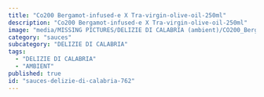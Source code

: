```yaml
---
title: "Co200 Bergamot-infused-e X Tra-virgin-olive-oil-250ml"
description: "Co200 Bergamot-infused-e X Tra-virgin-olive-oil-250ml"
image: "media/MISSING PICTURES/DELIZIE DI CALABRIA (ambient)/CO200_Bergamot-infused-extra-virgin-olive-oil-250ml.jpg"
category: "sauces"
subcategory: "DELIZIE DI CALABRIA"
tags:
  - "DELIZIE DI CALABRIA"
  - "AMBIENT"
published: true
id: "sauces-delizie-di-calabria-762"
---
```

